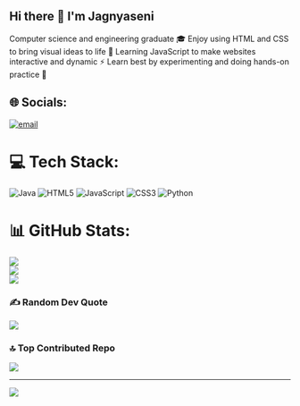 ## Hi there 👋 I'm Jagnyaseni 
Computer science and engineering graduate 🎓
Enjoy using HTML and CSS to bring visual ideas to life 🎨
Learning JavaScript to make websites interactive and dynamic ⚡
Learn best by experimenting and doing hands-on practice 🧪





## 🌐 Socials:
[![email](https://img.shields.io/badge/Email-D14836?logo=gmail&logoColor=white)](mailto:jagnyaseninaik90@gmail.com) 

# 💻 Tech Stack:
![Java](https://img.shields.io/badge/java-%23ED8B00.svg?style=for-the-badge&logo=openjdk&logoColor=white) ![HTML5](https://img.shields.io/badge/html5-%23E34F26.svg?style=for-the-badge&logo=html5&logoColor=white) ![JavaScript](https://img.shields.io/badge/javascript-%23323330.svg?style=for-the-badge&logo=javascript&logoColor=%23F7DF1E) ![CSS3](https://img.shields.io/badge/css3-%231572B6.svg?style=for-the-badge&logo=css3&logoColor=white) ![Python](https://img.shields.io/badge/python-3670A0?style=for-the-badge&logo=python&logoColor=ffdd54)
# 📊 GitHub Stats:
![](https://github-readme-stats.vercel.app/api?username=JAGNYASENINAIK&theme=merko&hide_border=false&include_all_commits=true&count_private=true)<br/>
![](https://nirzak-streak-stats.vercel.app/?user=JAGNYASENINAIK&theme=merko&hide_border=false)<br/>
![](https://github-readme-stats.vercel.app/api/top-langs/?username=JAGNYASENINAIK&theme=merko&hide_border=false&include_all_commits=true&count_private=true&layout=compact)

### ✍️ Random Dev Quote
![](https://quotes-github-readme.vercel.app/api?type=horizontal&theme=tokyonight)

### 🔝 Top Contributed Repo
![](https://github-contributor-stats.vercel.app/api?username=JAGNYASENINAIK&limit=5&theme=tokyonight&combine_all_yearly_contributions=true)

---
[![](https://visitcount.itsvg.in/api?id=JAGNYASENINAIK&icon=2&color=10)](https://visitcount.itsvg.in)

<!-- Proudly created with GPRM ( https://gprm.itsvg.in ) -->

